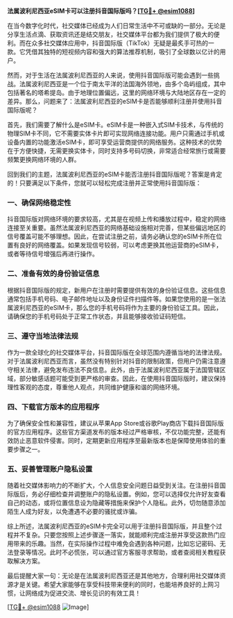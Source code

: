 **法属波利尼西亚eSIM卡可以注册抖音国际版吗？[[TG💪+ @esim1088](https://t.me/s/esim1088)]**

在当今数字化时代，社交媒体已经成为人们日常生活中不可或缺的一部分。无论是分享生活点滴、获取资讯还是结交朋友，社交媒体平台都为我们提供了极大的便利。而在众多社交媒体应用中，抖音国际版（TikTok）无疑是最炙手可热的一款。它凭借其独特的短视频内容和强大的算法推荐机制，吸引了全球数以亿计的用户。

然而，对于生活在法属波利尼西亚的人来说，使用抖音国际版可能会遇到一些挑战。法属波利尼西亚是一个位于南太平洋的法国海外领地，由多个岛屿组成，其中包括著名的塔希提岛。由于地理位置偏远，这里的网络环境与大陆地区存在一定的差异。那么，问题来了：法属波利尼西亚的eSIM卡是否能够顺利注册并使用抖音国际版呢？

首先，我们需要了解什么是eSIM卡。eSIM卡是一种嵌入式SIM卡技术，与传统的物理SIM卡不同，它不需要实体卡片即可实现网络连接功能。用户只需通过手机或设备内置的功能激活eSIM卡，即可享受运营商提供的网络服务。这种技术的优势在于方便快捷，无需更换实体卡，同时支持多号码切换，非常适合经常旅行或需要频繁更换网络环境的人群。

回到我们的主题，法属波利尼西亚的eSIM卡能否注册抖音国际版呢？答案是肯定的！只要满足以下条件，您就可以轻松完成注册并正常使用抖音国际版：

### 一、确保网络稳定性

抖音国际版对网络环境的要求较高，尤其是在视频上传和播放过程中，稳定的网络连接至关重要。虽然法属波利尼西亚的网络基础设施相对完善，但某些偏远地区的信号覆盖可能不够理想。因此，在尝试注册之前，请务必确认您的eSIM卡所在位置有良好的网络覆盖。如果发现信号较弱，可以考虑更换其他运营商的eSIM卡，或者等待信号增强后再进行操作。

### 二、准备有效的身份验证信息

根据抖音国际版的规定，新用户在注册时需要提供有效的身份验证信息。这些信息通常包括手机号码、电子邮件地址以及身份证件扫描件等。如果您使用的是一张法属波利尼西亚的eSIM卡，那么您的手机号码将作为主要的身份验证工具。因此，请确保您的手机号码处于正常工作状态，并且能够接收验证码短信。

### 三、遵守当地法律法规

作为一款全球化的社交媒体平台，抖音国际版在全球范围内遵循当地的法律法规。对于法属波利尼西亚而言，虽然没有特别针对抖音的限制政策，但用户仍需注意遵守相关法律，避免发布违法不良信息。此外，由于法属波利尼西亚属于法国管辖区域，部分敏感话题可能受到更严格的审查。因此，在使用抖音国际版时，建议保持理性客观的态度，尊重他人观点，共同维护健康和谐的网络环境。

### 四、下载官方版本的应用程序

为了确保安全性和兼容性，建议从苹果App Store或谷歌Play商店下载抖音国际版的官方应用程序。这些官方渠道发布的版本经过严格审核，不仅功能完整，还能有效防止恶意软件侵害。同时，定期更新应用程序至最新版本也是保障使用体验的重要步骤之一。

### 五、妥善管理账户隐私设置

随着社交媒体影响力的不断扩大，个人信息安全问题日益受到关注。在注册抖音国际版后，务必仔细检查并调整账户的隐私设置。例如，您可以选择仅允许好友查看自己的动态，或将位置信息设为隐藏等措施来保护个人隐私。此外，切勿随意添加陌生人成为好友，以免遭遇不必要的骚扰或诈骗。

综上所述，法属波利尼西亚的eSIM卡完全可以用于注册抖音国际版，并且整个过程并不复杂。只要您按照上述步骤逐一落实，就能顺利完成注册并享受这款热门应用带来的乐趣。当然，在实际操作过程中难免会遇到各种问题，比如忘记密码、无法登录等情况。此时不必慌张，可以通过官方客服寻求帮助，或者查阅相关教程获取解决方案。

最后提醒大家一句：无论是在法属波利尼西亚还是其他地方，合理利用社交媒体资源才是关键。希望大家能够在享受科技带来便利的同时，也能培养良好的上网习惯，让网络成为促进交流、增长见识的有效工具！

[[TG💪+ @esim1088](https://t.me/s/esim1088) ![Image](https://i.postimg.cc/4NQfJmqS/Snipaste-2025-05-13-00-14-12.png)]